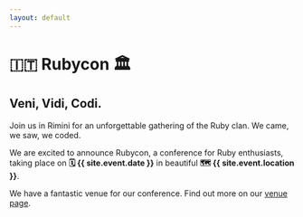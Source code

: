```yaml
---
layout: default
---
```


# 🇮🇹 Rubycon 🏛️

## Veni, Vidi, Codi.

Join us in Rimini for an unforgettable gathering of the Ruby clan. We came, we saw, we coded.

We are excited to announce Rubycon, a conference for Ruby enthusiasts, taking place on **🗓️ {{ site.event.date }}** in beautiful **🗺️ {{ site.event.location }}**.

We have a fantastic venue for our conference. Find out more on our [venue page](./venue).